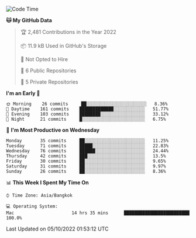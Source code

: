 <!--START_SECTION:waka-->
![Code Time](http://img.shields.io/badge/Code%20Time-1%2C455%20hrs%2014%20mins-blue)

**🐱 My GitHub Data** 

> 🏆 2,481 Contributions in the Year 2022
 > 
> 📦 11.9 kB Used in GitHub's Storage 
 > 
> 🚫 Not Opted to Hire
 > 
> 📜 6 Public Repositories 
 > 
> 🔑 5 Private Repositories  
 > 
**I'm an Early 🐤** 

```text
🌞 Morning    26 commits     ██░░░░░░░░░░░░░░░░░░░░░░░   8.36% 
🌆 Daytime    161 commits    █████████████░░░░░░░░░░░░   51.77% 
🌃 Evening    103 commits    ████████░░░░░░░░░░░░░░░░░   33.12% 
🌙 Night      21 commits     █░░░░░░░░░░░░░░░░░░░░░░░░   6.75%

```
📅 **I'm Most Productive on Wednesday** 

```text
Monday       35 commits     ██░░░░░░░░░░░░░░░░░░░░░░░   11.25% 
Tuesday      71 commits     █████░░░░░░░░░░░░░░░░░░░░   22.83% 
Wednesday    76 commits     ██████░░░░░░░░░░░░░░░░░░░   24.44% 
Thursday     42 commits     ███░░░░░░░░░░░░░░░░░░░░░░   13.5% 
Friday       30 commits     ██░░░░░░░░░░░░░░░░░░░░░░░   9.65% 
Saturday     31 commits     ██░░░░░░░░░░░░░░░░░░░░░░░   9.97% 
Sunday       26 commits     ██░░░░░░░░░░░░░░░░░░░░░░░   8.36%

```


📊 **This Week I Spent My Time On** 

```text
⌚︎ Time Zone: Asia/Bangkok

💻 Operating System: 
Mac                      14 hrs 35 mins      █████████████████████████   100.0%

```


 Last Updated on 05/10/2022 01:53:12 UTC
<!--END_SECTION:waka-->
